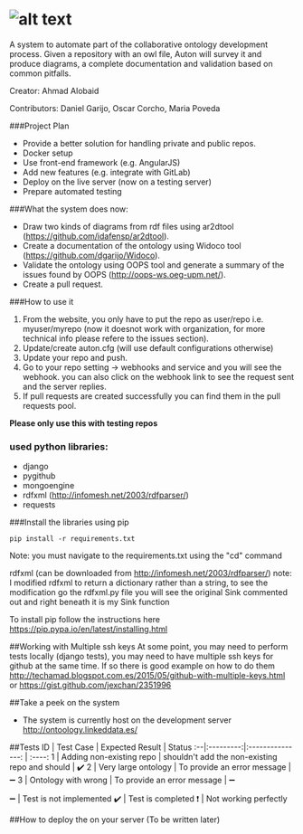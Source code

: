 # ![alt text](https://raw.githubusercontent.com/OnToology/OnToology/master/ontoology.png "OnToology")
A system to automate part of the collaborative ontology development process. Given a repository with an owl file, Auton will survey it and produce diagrams, a complete documentation and validation based on common pitfalls.

Creator: Ahmad Alobaid

Contributors: Daniel Garijo, Oscar Corcho, Maria Poveda


###Project Plan
* Provide a better solution for handling private and public repos.
* Docker setup
* Use front-end framework (e.g. AngularJS)
* Add new features (e.g. integrate with GitLab)
* Deploy on the live server (now on a testing server)
* Prepare automated testing



###What the system does now:
* Draw two kinds of diagrams from rdf files using ar2dtool (https://github.com/idafensp/ar2dtool).
* Create a documentation of the ontology using Widoco tool (https://github.com/dgarijo/Widoco).
* Validate the ontology using OOPS tool and generate a summary of the issues found by OOPS (http://oops-ws.oeg-upm.net/).
* Create a pull request.



###How to use it 
1. From the website, you only have to put the repo as user/repo i.e. myuser/myrepo (now it doesnot work with organization, for more technical info please refere to the issues section).
2. Update/create auton.cfg (will use default configurations otherwise)
3. Update your repo and push.
4. Go to your repo setting -> webhooks and service and you will see the webhook. you can also click on the webhook link to see the request sent and the server replies.
5. If pull requests are created successfully you can find them in the pull requests pool.

**Please only use this with testing repos**



### used python libraries:
* django
* pygithub
* mongoengine
* rdfxml (http://infomesh.net/2003/rdfparser/)
* requests


###Install the libraries using pip
```
pip install -r requirements.txt
```
Note: you must navigate to the requirements.txt using the "cd" command

rdfxml (can be downloaded from http://infomesh.net/2003/rdfparser/)
note: I modified rdfxml to return a dictionary rather than a string, to see 
the modification go the rdfxml.py file you will see the original Sink commented out
 and right beneath it is my Sink function

To install pip follow the instructions here https://pip.pypa.io/en/latest/installing.html


##Working with Multiple ssh keys
At some point, you may need to perform tests locally (django tests), you may need 
to have multiple ssh keys for github at the same time. If so there is good example on
how to do them 
 http://techamad.blogspot.com.es/2015/05/github-with-multiple-keys.html or
 https://gist.github.com/jexchan/2351996

##Take a peek on the system
* The system is currently host on the development server http://ontoology.linkeddata.es/ 

##Tests
ID | Test Case | Expected Result  | Status
:--|:---------:|:---------------: | :----:
1  | Adding non-existing repo | shouldn't add the non-existing repo and should | :heavy_check_mark:
2  | Very large ontology | To provide an error message | :heavy_minus_sign:
3  | Ontology with wrong | To provide an error message | :heavy_minus_sign:



:heavy_minus_sign: | Test is not implemented
:heavy_check_mark: | Test is completed
:exclamation:      | Not working perfectly


##How to deploy the on your server
(To be written later)




